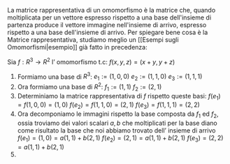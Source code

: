 La matrice rappresentativa di un omomorfismo è la matrice che, quando moltiplicata per un vettore espresso rispetto a una base dell'insieme di partenza produce il vettore immagine nell'insieme di arrivo, espresso rispetto a una base dell'insieme di arrivo. Per spiegare bene cosa è la Matrice rappresentativa, studiamo meglio un [[Esempi sugli Omomorfismi|esempio]] già fatto in precedenza:


Sia $f:R^3\to R^2$ l’ omomorfismo t.c: $f(x,y,z)=(x+y,y+z)$

1. Formiamo una base di $R^3$: 
   $e_{1}:=(1,0,0)$
   $e_{2}:=(1,1,0)$
   $e_{3}:=(1,1,1)$
2. Ora formiamo una base di $R^2$:
   $f_{1}:=(1,1)$
   $f_{2}:=(2,1)$
3. Determiniamo la matrice rappresentativa di $f$ rispetto queste basi:
   $f(e_{1})=f(1,0,0)=(1,0)$
   $f(e_{2})=f(1,1,0)=(2,1)$
   $f(e_{3})=f(1,1,1)=(2,2)$
4. Ora decomponiamo le immagini rispetto la base composta da $f_{1}$ ed $f_{2}$, ossia troviamo dei valori scalari $a,b$ che moltiplicati per la base diano come risultato la base che noi abbiamo trovato dell’ insieme di arrivo
   $f(e_{1})=(1,0)=a(1,1)+b(2,1)$
   $f(e_{2})=(2,1)=a(1,1)+b(2,1)$
   $f(e_{3})=(2,2)=a(1,1)+b(2,1)$
5. 